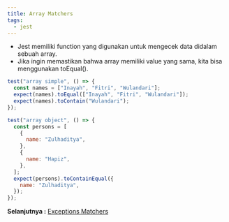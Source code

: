 ```yaml
---
title: Array Matchers
tags:
  - jest
---
```


- Jest memiliki function yang digunakan untuk mengecek data didalam sebuah array.
- Jika ingin memastikan bahwa array memiliki value yang sama, kita bisa menggunakan toEqual().

```js
test("array simple", () => {
  const names = ["Inayah", "Fitri", "Wulandari"];
  expect(names).toEqual(["Inayah", "Fitri", "Wulandari"]);
  expect(names).toContain("Wulandari");
});

test("array object", () => {
  const persons = [
    {
      name: "Zulhaditya",
    },
    {
      name: "Hapiz",
    },
  ];
  expect(persons).toContainEqual({
    name: "Zulhaditya",
  });
});
```

**Selanjutnya :** [Exceptions Matchers](exceptionmatchers.md)